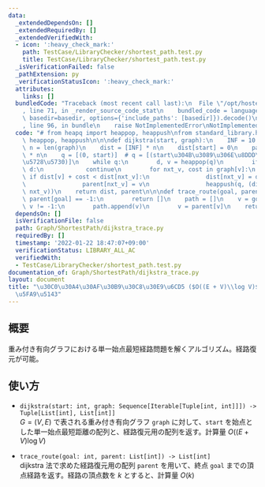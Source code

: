 ```yaml
---
data:
  _extendedDependsOn: []
  _extendedRequiredBy: []
  _extendedVerifiedWith:
  - icon: ':heavy_check_mark:'
    path: TestCase/LibraryChecker/shortest_path.test.py
    title: TestCase/LibraryChecker/shortest_path.test.py
  _isVerificationFailed: false
  _pathExtension: py
  _verificationStatusIcon: ':heavy_check_mark:'
  attributes:
    links: []
  bundledCode: "Traceback (most recent call last):\n  File \"/opt/hostedtoolcache/Python/3.10.2/x64/lib/python3.10/site-packages/onlinejudge_verify/documentation/build.py\"\
    , line 71, in _render_source_code_stat\n    bundled_code = language.bundle(stat.path,\
    \ basedir=basedir, options={'include_paths': [basedir]}).decode()\n  File \"/opt/hostedtoolcache/Python/3.10.2/x64/lib/python3.10/site-packages/onlinejudge_verify/languages/python.py\"\
    , line 96, in bundle\n    raise NotImplementedError\nNotImplementedError\n"
  code: "# from heapq import heappop, heappush\nfrom standard_library.heapq import\
    \ heappop, heappush\n\n\ndef dijkstra(start, graph):\n    INF = 10 ** 18\n   \
    \ n = len(graph)\n    dist = [INF] * n\n    dist[start] = 0\n    parent = [-1]\
    \ * n\n    q = [(0, start)]  # q = [(start\u304B\u3089\u306E\u8DDD\u96E2, \u73FE\
    \u5728\u5730)]\n    while q:\n        d, v = heappop(q)\n        if dist[v] <\
    \ d:\n            continue\n        for nxt_v, cost in graph[v]:\n           \
    \ if dist[v] + cost < dist[nxt_v]:\n                dist[nxt_v] = dist[v] + cost\n\
    \                parent[nxt_v] = v\n                heappush(q, (dist[nxt_v],\
    \ nxt_v))\n    return dist, parent\n\n\ndef trace_route(goal, parent):\n    if\
    \ parent[goal] == -1:\n        return []\n    path = []\n    v = goal\n    while\
    \ v != -1:\n        path.append(v)\n        v = parent[v]\n    return path[::-1]\n"
  dependsOn: []
  isVerificationFile: false
  path: Graph/ShortestPath/dijkstra_trace.py
  requiredBy: []
  timestamp: '2022-01-22 18:47:07+09:00'
  verificationStatus: LIBRARY_ALL_AC
  verifiedWith:
  - TestCase/LibraryChecker/shortest_path.test.py
documentation_of: Graph/ShortestPath/dijkstra_trace.py
layout: document
title: "\u30C0\u30A4\u30AF\u30B9\u30C8\u30E9\u6CD5 ($O((E + V)\\log V)$) + \u7D4C\u8DEF\
  \u5FA9\u5143"
---
```


## 概要
重み付き有向グラフにおける単一始点最短経路問題を解くアルゴリズム。経路復元が可能。

## 使い方
- `dijkstra(start: int, graph: Sequence[Iterable[Tuple[int, int]]]) -> Tuple[List[int], List[int]]`  
$G = (V, E)$ で表される重み付き有向グラフ `graph` に対して、`start` を始点とした単一始点最短距離の配列と、経路復元用の配列を返す。計算量 $O((E + V)\log V)$

- `trace_route(goal: int, parent: List[int]) -> List[int]`  
dijkstra 法で求めた経路復元用の配列 `parent` を用いて、終点 `goal` までの頂点経路を返す。経路の頂点数を $k$ とすると、計算量 $O(k)$